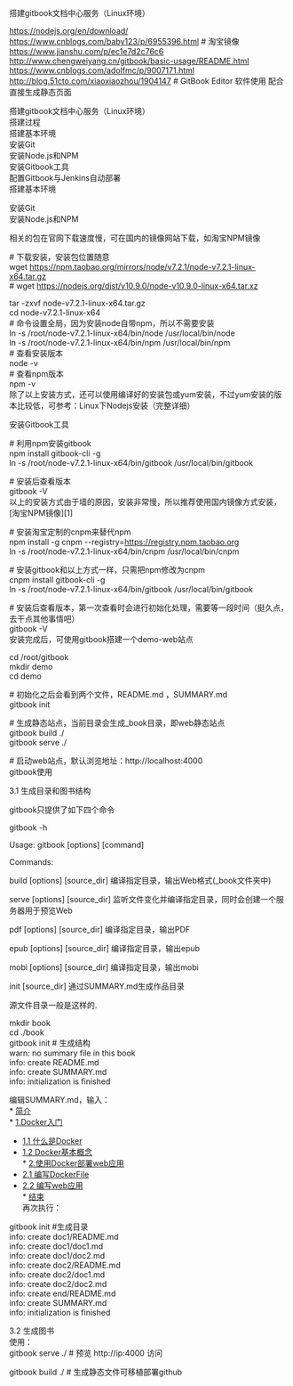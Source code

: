 搭建gitbook文档中心服务（Linux环境）

https://nodejs.org/en/download/  
https://www.cnblogs.com/baby123/p/6955396.html \# 淘宝镜像  
https://www.jianshu.com/p/ec1e7d2c76c6  
http://www.chengweiyang.cn/gitbook/basic-usage/README.html  
https://www.cnblogs.com/adolfmc/p/9007171.html  
http://blog.51cto.com/xiaoxiaozhou/1904147 \# GitBook Editor 软件使用
配合直接生成静态页面  
  
搭建gitbook文档中心服务（Linux环境）  
搭建过程  
搭建基本环境  
安装Git  
安装Node.js和NPM  
安装Gitbook工具  
配置Gitbook与Jenkins自动部署  
搭建基本环境  
  
安装Git  
安装Node.js和NPM  
  
相关的包在官网下载速度慢，可在国内的镜像网站下载，如淘宝NPM镜像  
  
\# 下载安装，安装包位置随意  
wget https://npm.taobao.org/mirrors/node/v7.2.1/node-v7.2.1-linux-x64.tar.gz  
\# wget https://nodejs.org/dist/v10.9.0/node-v10.9.0-linux-x64.tar.xz

tar -zxvf node-v7.2.1-linux-x64.tar.gz  
cd node-v7.2.1-linux-x64  
\# 命令设置全局，因为安装node自带npm，所以不需要安装  
ln -s /root/node-v7.2.1-linux-x64/bin/node /usr/local/bin/node  
ln -s /root/node-v7.2.1-linux-x64/bin/npm /usr/local/bin/npm  
\# 查看安装版本  
node -v  
\# 查看npm版本  
npm -v  
除了以上安装方式，还可以使用编译好的安装包或yum安装，不过yum安装的版本比较低，可参考：Linux下Nodejs安装（完整详细）  
  
安装Gitbook工具  
  
\# 利用npm安装gitbook  
npm install gitbook-cli -g  
ln -s /root/node-v7.2.1-linux-x64/bin/gitbook /usr/local/bin/gitbook

\# 安装后查看版本  
gitbook -V  
以上的安装方式由于墙的原因，安装非常慢，所以推荐使用国内镜像方式安装，[淘宝NPM镜像][1]  
  
\# 安装淘宝定制的cnpm来替代npm  
npm install -g cnpm --registry=https://registry.npm.taobao.org  
ln -s /root/node-v7.2.1-linux-x64/bin/cnpm /usr/local/bin/cnpm

\# 安装gitbook和以上方式一样，只需把npm修改为cnpm  
cnpm install gitbook-cli -g  
ln -s /root/node-v7.2.1-linux-x64/bin/gitbook /usr/local/bin/gitbook

\#
安装后查看版本，第一次查看时会进行初始化处理，需要等一段时间（挺久点，去干点其他事情吧）  
gitbook -V  
安装完成后，可使用gitbook搭建一个demo-web站点  
  
cd /root/gitbook  
mkdir demo  
cd demo

\# 初始化之后会看到两个文件，README.md ，SUMMARY.md  
gitbook init

\# 生成静态站点，当前目录会生成_book目录，即web静态站点  
gitbook build ./  
gitbook serve ./

\# 启动web站点，默认浏览地址：http://localhost:4000  
gitbook使用

3.1 生成目录和图书结构

gitbook只提供了如下四个命令

gitbook -h

Usage: gitbook [options] [command]

Commands:

build [options] [source_dir] 编译指定目录，输出Web格式(_book文件夹中)

serve [options] [source_dir]
监听文件变化并编译指定目录，同时会创建一个服务器用于预览Web

pdf [options] [source_dir] 编译指定目录，输出PDF

epub [options] [source_dir] 编译指定目录，输出epub

mobi [options] [source_dir] 编译指定目录，输出mobi

init [source_dir] 通过SUMMARY.md生成作品目录

源文件目录一般是这样的.

mkdir book  
cd ./book  
gitbook init \# 生成结构  
warn: no summary file in this book  
info: create README.md  
info: create SUMMARY.md  
info: initialization is finished

编辑SUMMARY.md，输入：  
\* [简介](README.md)  
\* [1.Docker入门](doc1/README.md)  
- [1.1 什么是Docker](doc1/doc1.md)  
- [1.2 Docker基本概念](doc1/doc2.md)  
\* [2.使用Docker部署web应用](doc2/README.md)  
- [2.1 编写DockerFile](doc2/doc1.md)  
- [2.2 编写web应用](doc2/doc2.md)  
\* [结束](end/README1.md)  
再次执行：  
  
gitbook init \#生成目录  
info: create doc1/README.md  
info: create doc1/doc1.md  
info: create doc1/doc2.md  
info: create doc2/README.md  
info: create doc2/doc1.md  
info: create doc2/doc2.md  
info: create end/README.md  
info: create SUMMARY.md  
info: initialization is finished

3.2 生成图书  
使用：  
gitbook serve ./ \# 预览 http://ip:4000 访问

gitbook build ./ \# 生成静态文件可移植部署github
